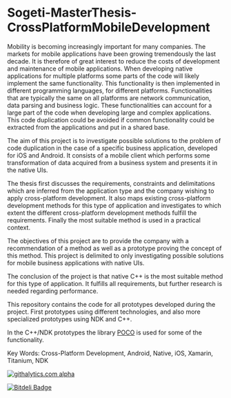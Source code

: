Sogeti-MasterThesis-CrossPlatformMobileDevelopment
==================================================

Mobility is becoming increasingly important for many companies. The markets for mobile applications have been growing tremendously the last decade. It is therefore of great interest to reduce the costs of development and maintenance of mobile applications.  When developing native applications for multiple platforms some parts of the code will likely implement the same functionality. This functionality is then implemented in different programming languages, for different platforms. Functionalities that are typically the same on all platforms are network communication, data parsing and business logic. These functionalities can account for a large part of the code when developing large and complex applications. This code duplication could be avoided if common functionality could be extracted from the applications and put in a shared base. 

The aim of this project is to investigate possible solutions to the problem of code duplication in the case of a specific business application, developed for iOS and Android. It consists of a mobile client which performs some transformation of data acquired from a business system and presents it in the native UIs.  

The thesis first discusses the requirements, constraints and delimitations which are inferred from the application type and the company wishing to apply cross-platform development. It also maps existing cross-platform development methods for this type of application and investigates to which extent the different cross-platform development methods fulfill the requirements. Finally the most suitable method is used in a practical context.  

The objectives of this project are to provide the company with a recommendation of a method as well as a prototype proving the concept of this method.  This project is delimited to only investigating possible solutions for mobile business applications with native UIs.  

The conclusion of the project is that native C++ is the most suitable method for this type of application. It fulfills all requirements, but further research is needed regarding performance.

This repository contains the code for all prototypes developed during the project. First prototypes using different technologies, and also more specialized prototypes using NDK and C++.

In the C++/NDK prototypes the library [POCO](https://github.com/pocoproject/poco) is used for some of the functionality.

Key Words: Cross-Platform Development, Android, Native, iOS, Xamarin, Titanium, NDK



[![githalytics.com alpha](https://cruel-carlota.pagodabox.com/f22d3c07ed508ffa567d40bb11c21d15 "githalytics.com")](http://githalytics.com/devdavidkarlsson/Sogeti-MasterThesis-CrossPlatformMobileDevelopment)

[![Bitdeli Badge](https://d2weczhvl823v0.cloudfront.net/devdavidkarlsson/Sogeti-MasterThesis-CrossPlatformMobileDevelopment/trend.png)](https://bitdeli.com/free "Bitdeli Badge")
